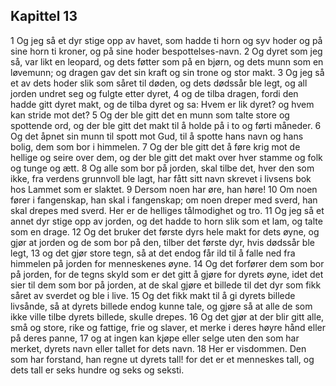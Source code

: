 ## Kapittel 13

1 Og jeg så et dyr stige opp av havet, som hadde ti horn og syv hoder og på sine horn ti kroner, og på sine hoder bespottelses-navn.
2 Og dyret som jeg så, var likt en leopard, og dets føtter som på en bjørn, og dets munn som en løvemunn; og dragen gav det sin kraft og sin trone og stor makt.
3 Og jeg så et av dets hoder slik som såret til døden, og dets dødssår ble legt, og all jorden undret seg og fulgte etter dyret,
4 og de tilba dragen, fordi den hadde gitt dyret makt, og de tilba dyret og sa: Hvem er lik dyret? og hvem kan stride mot det?
5 Og der ble gitt det en munn som talte store og spottende ord, og der ble gitt det makt til å holde på i to og førti måneder.
6 Og det åpnet sin munn til spott mot Gud, til å spotte hans navn og hans bolig, dem som bor i himmelen.
7 Og der ble gitt det å føre krig mot de hellige og seire over dem, og der ble gitt det makt over hver stamme og folk og tunge og ætt.
8 Og alle som bor på jorden, skal tilbe det, hver den som ikke, fra verdens grunnvoll ble lagt, har fått sitt navn skrevet i livsens bok hos Lammet som er slaktet.
9 Dersom noen har øre, han høre!
10 Om noen fører i fangenskap, han skal i fangenskap; om noen dreper med sverd, han skal drepes med sverd. Her er de helliges tålmodighet og tro.
11 Og jeg så et annet dyr stige opp av jorden, og det hadde to horn slik som et lam, og talte som en drage.
12 Og det bruker det første dyrs hele makt for dets øyne, og gjør at jorden og de som bor på den, tilber det første dyr, hvis dødssår ble legt,
13 og det gjør store tegn, så at det endog får ild til å falle ned fra himmelen på jorden for menneskenes øyne.
14 Og det forfører dem som bor på jorden, for de tegns skyld som er det gitt å gjøre for dyrets øyne, idet det sier til dem som bor på jorden, at de skal gjøre et billede til det dyr som fikk såret av sverdet og ble i live.
15 Og det fikk makt til å gi dyrets billede livsånde, så at dyrets billede endog kunne tale, og gjøre så at alle de som ikke ville tilbe dyrets billede, skulle drepes.
16 Og det gjør at der blir gitt alle, små og store, rike og fattige, frie og slaver, et merke i deres høyre hånd eller på deres panne,
17 og at ingen kan kjøpe eller selge uten den som har merket, dyrets navn eller tallet for dets navn.
18 Her er visdommen. Den som har forstand, han regne ut dyrets tall! for det er et menneskes tall, og dets tall er seks hundre og seks og seksti.
